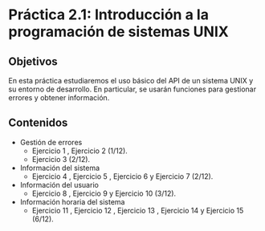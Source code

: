 # Práctica 2.1: Introducción a la programación de sistemas UNIX

## Objetivos

En esta práctica estudiaremos el uso básico del API de un sistema UNIX y su entorno de desarrollo. En particular, se usarán funciones para gestionar errores y obtener información.

## Contenidos

+ Gestión de errores
    + Ejercicio 1 , Ejercicio 2 (1/12).
    + Ejercicio 3 (2/12).
+ Información del sistema
    + Ejercicio 4 , Ejercicio 5 , Ejercicio 6 y Ejercicio 7 (2/12).
+ Información del usuario
    + Ejercicio 8 , Ejercicio 9 y Ejercicio 10 (3/12).
+ Información horaria del sistema
    + Ejercicio 11 , Ejercicio 12 , Ejercicio 13 , Ejercicio 14 y Ejercicio 15 (6/12).
